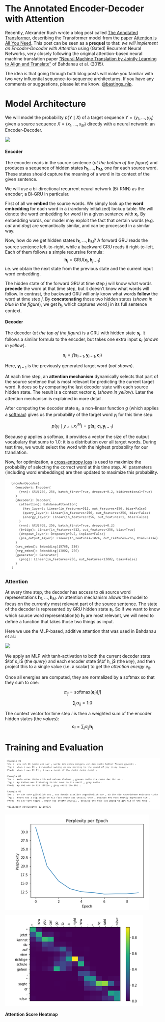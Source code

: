 # The Annotated Encoder-Decoder with Attention

Recently, Alexander Rush wrote a blog post called [The Annotated Transformer](http://nlp.seas.harvard.edu/2018/04/03/attention.html), describing the Transformer model from the paper [Attention is All You Need](https://arxiv.org/abs/1706.03762). This post can be seen as a **prequel** to that: *we will implement an Encoder-Decoder with Attention* using (Gated) Recurrent Neural Networks, very closely following the original attention-based neural machine translation paper ["Neural Machine Translation by Jointly Learning to Align and Translate"](https://arxiv.org/abs/1409.0473) of Bahdanau et al. (2015). 

The idea is that going through both blog posts will make you familiar with two very influential sequence-to-sequence architectures. If you have any comments or suggestions, please let me know: [@bastings_nlp](https://twitter.com/bastings_nlp).

# Model Architecture

We will model the probability $p(Y\mid X)$ of a target sequence $Y=(y_1, \dots, y_{N})$ given a source sequence $X=(x_1, \dots, x_M)$ directly with a neural network: an Encoder-Decoder.

<img src="https://github.com/bastings/annotated_encoder_decoder/blob/master/images/bahdanau.png?raw=1" width="636">

#### Encoder 

The encoder reads in the source sentence (*at the bottom of the figure*) and produces a sequence of hidden states $\mathbf{h}_1, \dots, \mathbf{h}_M$, one for each source word. These states should capture the meaning of a word in its context of the given sentence.

We will use a bi-directional recurrent neural network (Bi-RNN) as the encoder; a Bi-GRU in particular.

First of all we **embed** the source words. 
We simply look up the **word embedding** for each word in a (randomly initialized) lookup table.
We will denote the word embedding for word $i$ in a given sentence with $\mathbf{x}_i$.
By embedding words, our model may exploit the fact that certain words (e.g. *cat* and *dog*) are semantically similar, and can be processed in a similar way.

Now, how do we get hidden states $\mathbf{h}_1, \dots, \mathbf{h}_M$? A forward GRU reads the source sentence left-to-right, while a backward GRU reads it right-to-left.
Each of them follows a simple recursive formula: 
$$\mathbf{h}_j = \text{GRU}( \mathbf{x}_j , \mathbf{h}_{j - 1} )$$
i.e. we obtain the next state from the previous state and the current input word embedding.

The hidden state of the forward GRU at time step $j$ will know what words **precede** the word at that time step, but it doesn't know what words will follow. In contrast, the backward GRU will only know what words **follow** the word at time step $j$. By **concatenating** those two hidden states (*shown in blue in the figure*), we get $\mathbf{h}_j$, which captures word $j$ in its full sentence context.


#### Decoder 

The decoder (*at the top of the figure*) is a GRU with hidden state $\mathbf{s_i}$. It follows a similar formula to the encoder, but takes one extra input $\mathbf{c}_{i}$ (*shown in yellow*).

$$\mathbf{s}_{i} = f( \mathbf{s}_{i - 1}, \mathbf{y}_{i - 1}, \mathbf{c}_i )$$

Here, $\mathbf{y}_{i - 1}$ is the previously generated target word (*not shown*).

At each time step, an **attention mechanism** dynamically selects that part of the source sentence that is most relevant for predicting the current target word. It does so by comparing the last decoder state with each source hidden state. The result is a context vector $\mathbf{c_i}$ (*shown in yellow*).
Later the attention mechanism is explained in more detail.

After computing the decoder state $\mathbf{s}_i$, a non-linear function $g$ (which applies a [softmax](https://en.wikipedia.org/wiki/Softmax_function)) gives us the probability of the target word $y_i$ for this time step:

$$ p(y_i \mid y_{<i}, x_1^M) = g(\mathbf{s}_i, \mathbf{c}_i, \mathbf{y}_{i - 1})$$

Because $g$ applies a softmax, it provides a vector the size of the output vocabulary that sums to 1.0: it is a distribution over all target words. During test time, we would select the word with the highest probability for our translation.

Now, for optimization, a [cross-entropy loss](https://ml-cheatsheet.readthedocs.io/en/latest/loss_functions.html#cross-entropy) is used to maximize the probability of selecting the correct word at this time step. All parameters (including word embeddings) are then updated to maximize this probability.

![](https://raw.githubusercontent.com/SVGS-EVA4/Phase2/master/S11-GRU%2C_Attention_Mechanism_%26_Transformers/asset/model.PNG)


### Attention                                                                                                                                                                               

At every time step, the decoder has access to *all* source word representations $\mathbf{h}_1, \dots, \mathbf{h}_M$. 
An attention mechanism allows the model to focus on the currently most relevant part of the source sentence.
The state of the decoder is represented by GRU hidden state $\mathbf{s}_i$.
So if we want to know which source word representation(s) $\mathbf{h}_j$ are most relevant, we will need to define a function that takes those two things as input.

Here we use the MLP-based, additive attention that was used in Bahdanau et al.:

<img src="https://github.com/bastings/annotated_encoder_decoder/blob/master/images/attention.png?raw=1" width="280">


We apply an MLP with tanh-activation to both the current decoder state $\bf s_i$ (the *query*) and each encoder state $\bf h_j$ (the *key*), and then project this to a single value (i.e. a scalar) to get the *attention energy* $e_{ij}$. 

Once all energies are computed, they are normalized by a softmax so that they sum to one: 

$$ \alpha_{ij} = \text{softmax}(\mathbf{e}_i)[j] $$

$$\sum_j \alpha_{ij} = 1.0$$ 

The context vector for time step $i$ is then a weighted sum of the encoder hidden states (the *values*):
$$\mathbf{c}_i = \sum_j \alpha_{ij} \mathbf{h}_j$$

# Training and Evaluation

![](https://raw.githubusercontent.com/SVGS-EVA4/Phase2/master/S11-GRU%2C_Attention_Mechanism_%26_Transformers/asset/val_perplexity.PNG)

![](https://raw.githubusercontent.com/SVGS-EVA4/Phase2/master/S11-GRU%2C_Attention_Mechanism_%26_Transformers/asset/perplexity_graph.PNG)

![](https://raw.githubusercontent.com/SVGS-EVA4/Phase2/master/S11-GRU%2C_Attention_Mechanism_%26_Transformers/asset/attention_score_heatmap.PNG)

**Attention Score Heatmap**
